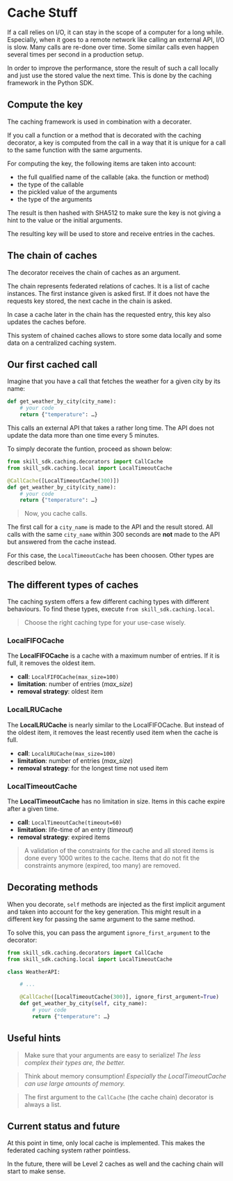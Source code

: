 # Cache Stuff

If a call relies on I/O, it can stay in the scope of a computer for a long while.
Especially, when it goes to a remote network like calling an external API, I/O is slow.
Many calls are re-done over time. Some similar calls even happen several times per second in a production setup.

In order to improve the performance, store the result of such a call locally and just use the stored value the next time.
This is done by the caching framework in the Python SDK.

## Compute the key

The caching framework is used in combination with a decorater. 

If you call a function or a method that is decorated with the caching decorator, a key is computed from the call in a way that it is unique for a call to the same function with the same arguments.

For computing the key, the following items are taken into account:

- the full qualified name of the callable (aka. the function or method)
- the type of the callable
- the pickled value of the arguments
- the type of the arguments

The result is then hashed with SHA512 to make sure the key is not giving a hint to the value or the initial arguments.

The resulting key will be used to store and receive entries in the caches. 

## The chain of caches

The decorator receives the chain of caches as an argument.

The chain represents federated relations of caches. It is a list of cache instances.
The first instance given is asked first.
If it does not have the requests key stored, the next cache in the chain is asked.

In case a cache later in the chain has the requested entry, this key also updates the caches before.

This system of chained caches allows to store some data locally and some data on a centralized caching system.

## Our first cached call

Imagine that you have a call that fetches the weather for a given city by its name:

```python
def get_weather_by_city(city_name):
    # your code
    return {"temperature": …}
```
    
This calls an external API that takes a rather long time. The API does not update the data more than one time every 5 minutes.

To simply decorate the funtion, proceed as shown below:

```python
from skill_sdk.caching.decorators import CallCache
from skill_sdk.caching.local import LocalTimeoutCache

@CallCache([LocalTimeoutCache(300)])
def get_weather_by_city(city_name):
    # your code
    return {"temperature": …}
```

>Now, you cache calls.

The first call for a `city_name` is made to the API and the result stored.
All calls with the same `city_name` within 300 seconds are **not** made to the API but answered from the cache instead.

For this case, the `LocalTimeoutCache` has been choosen. Other types are described below.

## The different types of caches

The caching system offers a few different caching types with different behaviours.
To find these types, execute `from skill_sdk.caching.local`.

>Choose the right caching type for your use-case wisely.

### LocalFIFOCache

The **LocalFIFOCache** is a cache with a maximum number of entries. If it is full, it removes the oldest item.

- **call**: `LocalFIFOCache(max_size=100)`
- **limitation**: number of entries (*max_size*)
- **removal strategy**: oldest item

### LocalLRUCache

The **LocalLRUCache** is nearly similar to the LocalFIFOCache. But instead of the oldest item, it removes the least recently used item when the cache is full.

- **call**: `LocalLRUCache(max_size=100)`
- **limitation**: number of entries (*max_size*)
- **removal strategy**: for the longest time not used item

### LocalTimeoutCache

The **LocalTimeoutCache** has no limitation in size. Items in this cache expire after a given time.

- **call**: `LocalTimeoutCache(timeout=60)`
- **limitation**: life-time of an entry (*timeout*)
- **removal strategy**: expired items

>A validation of the constraints for the cache and all stored items is done every 1000 writes to the cache.
Items that do not fit the constraints anymore (expired, too many) are removed.

## Decorating methods

When you decorate, `self` methods are injected as the first implicit argument and taken into account for the key generation.
This might result in a different key for passing the same argument to the same method.

To solve this, you can pass the argument `ignore_first_argument` to the decorator:

```python
from skill_sdk.caching.decorators import CallCache
from skill_sdk.caching.local import LocalTimeoutCache

class WeatherAPI:

    # ...

	@CallCache([LocalTimeoutCache(300)], ignore_first_argument=True)
    def get_weather_by_city(self, city_name):
        # your code
        return {"temperature": …}
```

## Useful hints

>Make sure that your arguments are easy to serialize! *The less complex their types are, the better.*

>Think about memory consumption! *Especially the LocalTimeoutCache can use large amounts of memory.*

>The first argument to the `CallCache` (the cache chain) decorator is always a list. 

## Current status and future

At this point in time, only local cache is implemented. This makes the federated caching system rather pointless.

In the future, there will be Level 2 caches as well and the caching chain will start to make sense. 